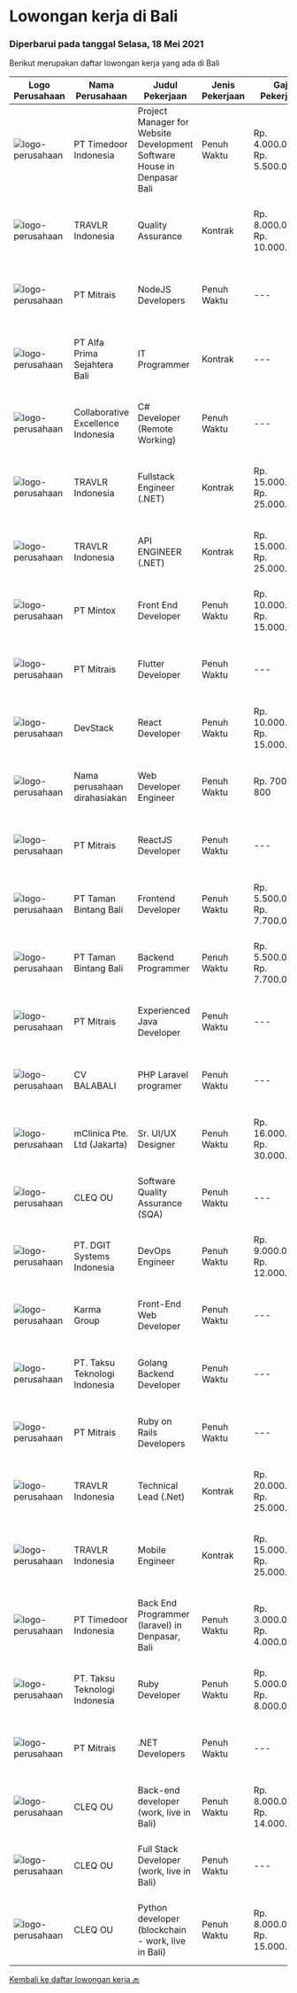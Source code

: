 
  # Lowongan kerja di Bali

  ### Diperbarui pada tanggal Selasa, 18 Mei 2021

  Berikut merupakan daftar lowongan kerja yang ada di Bali

  |Logo Perusahaan | Nama Perusahaan | Judul Pekerjaan | Jenis Pekerjaan | Gaji Pekerjaan | Lokasi | Deskripsi | Tanggal diunggah | Pranala |
  | -------------- | --------------- | --------------- | --------- | --------- | -------------- | ------- | ----------- | ----------- |
  |![logo-perusahaan](https://image-service-cdn.seek.com.au/9f2111bf08df94f0ea97d6b9f360a4952c081dc6/ee4dce1061f3f616224767ad58cb2fc751b8d2dc)|PT Timedoor Indonesia|Project Manager for Website Development Software House in Denpasar Bali|Penuh Waktu|Rp. 4.000.000-Rp. 5.500.000|Bali|If you want to grow up yourself, Timedoor is one of the best places for your career. Our team has come from various culture. We welcome young people...|Senin, 17 Mei 2021|https://www.jobstreet.co.id/id/job/project-manager-for-website-development-software-house-in-denpasar-bali-3530056?token=0~57bb33de-403d-4db2-ac4b-9ecb85f1eb65&sectionRank=1&jobId=jobstreet-id-job-3530056|
|![logo-perusahaan](https://image-service-cdn.seek.com.au/0b12a742ea945bde3fd751c06ca5f47bb2053690/ee4dce1061f3f616224767ad58cb2fc751b8d2dc)|TRAVLR Indonesia|Quality Assurance|Kontrak|Rp. 8.000.000-Rp. 10.000.000|Bali|Quality AssuranceWe seek a passionate, skilled Quality Assurance Analyst to support expanded engineering team projectsWHAT YOU WILL DO SME (subject...|Senin, 17 Mei 2021|https://www.jobstreet.co.id/id/job/quality-assurance-3530650?token=0~57bb33de-403d-4db2-ac4b-9ecb85f1eb65&sectionRank=2&jobId=jobstreet-id-job-3530650|
|![logo-perusahaan](https://image-service-cdn.seek.com.au/873c75fc9ed6df00967320d343e4e2a794129d8b/ee4dce1061f3f616224767ad58cb2fc751b8d2dc)|PT Mitrais|NodeJS Developers|Penuh Waktu|---|Bali|Build your Career with Mitrais! We're urgently looking for experienced NodeJS Developers to be part of our team for an immediate start.Our client is a...|Minggu, 16 Mei 2021|https://www.jobstreet.co.id/id/job/nodejs-developers-3529906?token=0~57bb33de-403d-4db2-ac4b-9ecb85f1eb65&sectionRank=3&jobId=jobstreet-id-job-3529906|
|![logo-perusahaan](https://image-service-cdn.seek.com.au/2aec1f95308fba1d74b0e76458142927d6f5c665/ee4dce1061f3f616224767ad58cb2fc751b8d2dc)|PT Alfa Prima Sejahtera Bali|IT Programmer|Kontrak|---|Denpasar|KAPAN TERAKHIR KALI ANDA MERASA BENAR-BENAR BAHAGIA DALAM BEKERJA? Ayo seru-seruan bareng kami di Alfa Prima. Sebuah Lembaga Pendidikan yang sedang...|Senin, 17 Mei 2021|https://www.jobstreet.co.id/id/job/it-programmer-3529912?token=0~57bb33de-403d-4db2-ac4b-9ecb85f1eb65&sectionRank=4&jobId=jobstreet-id-job-3529912|
|![logo-perusahaan](https://image-service-cdn.seek.com.au/7145b1ba6bc0dbd678e2bf86d776dd2b1b9b81f6/ee4dce1061f3f616224767ad58cb2fc751b8d2dc)|Collaborative Excellence Indonesia|C# Developer (Remote Working)|Penuh Waktu|---|Bali|Responsibilities: Design, coding, and testing of modules for various components of our product framework Capable of understanding and delivering...|Senin, 17 Mei 2021|https://www.jobstreet.co.id/id/job/c-developer-remote-working-3530998?token=0~57bb33de-403d-4db2-ac4b-9ecb85f1eb65&sectionRank=5&jobId=jobstreet-id-job-3530998|
|![logo-perusahaan](https://image-service-cdn.seek.com.au/0b12a742ea945bde3fd751c06ca5f47bb2053690/ee4dce1061f3f616224767ad58cb2fc751b8d2dc)|TRAVLR Indonesia|Fullstack Engineer (.NET)|Kontrak|Rp. 15.000.000-Rp. 25.000.000|Bali|FULLSTACK ENGINEER (.NET)WHAT YOU WILL DO Develop large distributed software applications for travel booking platform Develop software solutions for...|Senin, 17 Mei 2021|https://www.jobstreet.co.id/id/job/fullstack-engineer-net-3530792?token=0~57bb33de-403d-4db2-ac4b-9ecb85f1eb65&sectionRank=6&jobId=jobstreet-id-job-3530792|
|![logo-perusahaan](https://image-service-cdn.seek.com.au/0b12a742ea945bde3fd751c06ca5f47bb2053690/ee4dce1061f3f616224767ad58cb2fc751b8d2dc)|TRAVLR Indonesia|API ENGINEER (.NET)|Kontrak|Rp. 15.000.000-Rp. 25.000.000|Bali|API ENGINEER (.NET)As an API engineer, you will be responsible for the analysis, design, testing, development, and maintenance of best in class...|Senin, 17 Mei 2021|https://www.jobstreet.co.id/id/job/api-engineer-net-3530881?token=0~57bb33de-403d-4db2-ac4b-9ecb85f1eb65&sectionRank=7&jobId=jobstreet-id-job-3530881|
|![logo-perusahaan](https://image-service-cdn.seek.com.au/7f627038ce51e0bb6e4e1ec758f678af3c8dc431/ee4dce1061f3f616224767ad58cb2fc751b8d2dc)|PT Mintox|Front End Developer|Penuh Waktu|Rp. 10.000.000-Rp. 15.000.000|Bali|Our software company is looking for an experienced Front End Developer to work on our SaaS software application, we have teams in other country and...|Minggu, 16 Mei 2021|https://www.jobstreet.co.id/id/job/front-end-developer-3527045?token=0~57bb33de-403d-4db2-ac4b-9ecb85f1eb65&sectionRank=8&jobId=jobstreet-id-job-3527045|
|![logo-perusahaan](https://image-service-cdn.seek.com.au/873c75fc9ed6df00967320d343e4e2a794129d8b/ee4dce1061f3f616224767ad58cb2fc751b8d2dc)|PT Mitrais|Flutter Developer|Penuh Waktu|---|Bali|Build your Career with Mitrais !  We're looking for experienced Flutter Developer to be part of our team. What will you be doing?  Liase with...|Minggu, 16 Mei 2021|https://www.jobstreet.co.id/id/job/flutter-developer-3529904?token=0~57bb33de-403d-4db2-ac4b-9ecb85f1eb65&sectionRank=9&jobId=jobstreet-id-job-3529904|
|![logo-perusahaan](https://image-service-cdn.seek.com.au/074f2081cc42a722643e36313941760f758e7c3b/ee4dce1061f3f616224767ad58cb2fc751b8d2dc)|DevStack|React Developer|Penuh Waktu|Rp. 10.000.000-Rp. 15.000.000|Bali|We are looking for exceptional and experienced ReactJS / React Native Developers to join our team in Bandung or Bali! General requirement At least...|Senin, 17 Mei 2021|https://www.jobstreet.co.id/id/job/react-developer-3530091?token=0~57bb33de-403d-4db2-ac4b-9ecb85f1eb65&sectionRank=10&jobId=jobstreet-id-job-3530091|
|![logo-perusahaan](https://us.123rf.com/450wm/pavelstasevich/pavelstasevich1811/pavelstasevich181101027/112815900-stock-vector-no-image-available-icon-flat-vector.jpg?ver=6)|Nama perusahaan dirahasiakan|Web Developer Engineer|Penuh Waktu|Rp. 700-Rp. 800|Bali|Candidate must possess at least a Bachelor's Degree, Post Graduate Diploma, Professional Degree, Master's Degree, Others or equivalent. Required...|Minggu, 16 Mei 2021|https://www.jobstreet.co.id/id/job/web-developer-engineer-8544327/origin/sg?token=0~57bb33de-403d-4db2-ac4b-9ecb85f1eb65&sectionRank=11&jobId=jobstreet-sg-job-8544327|
|![logo-perusahaan](https://image-service-cdn.seek.com.au/873c75fc9ed6df00967320d343e4e2a794129d8b/ee4dce1061f3f616224767ad58cb2fc751b8d2dc)|PT Mitrais|ReactJS Developer|Penuh Waktu|---|Bali|We're urgently looking for experienced ReactJS Developers to be part of our team for an immediate start.Our client is a consultancy focused company...|Sabtu, 15 Mei 2021|https://www.jobstreet.co.id/id/job/reactjs-developer-3521433?token=0~57bb33de-403d-4db2-ac4b-9ecb85f1eb65&sectionRank=12&jobId=jobstreet-id-job-3521433|
|![logo-perusahaan](https://image-service-cdn.seek.com.au/ba7e6bb48a77464c232ec372703aa53398334404/ee4dce1061f3f616224767ad58cb2fc751b8d2dc)|PT Taman Bintang Bali|Frontend Developer|Penuh Waktu|Rp. 5.500.000-Rp. 7.700.000|Badung|Requirements: Minimum 1 year experience on related field Build a functioning and smooth front-end web application that interacts with our RESTful API...|Sabtu, 15 Mei 2021|https://www.jobstreet.co.id/id/job/frontend-developer-3520286?token=0~57bb33de-403d-4db2-ac4b-9ecb85f1eb65&sectionRank=13&jobId=jobstreet-id-job-3520286|
|![logo-perusahaan](https://image-service-cdn.seek.com.au/ba7e6bb48a77464c232ec372703aa53398334404/ee4dce1061f3f616224767ad58cb2fc751b8d2dc)|PT Taman Bintang Bali|Backend Programmer|Penuh Waktu|Rp. 5.500.000-Rp. 7.700.000|Badung|Requirements: 1 year doing backend using NodeJS using framework (Express, Nest, etc). Able to work with Typescript Language Good understanding of...|Jumat, 14 Mei 2021|https://www.jobstreet.co.id/id/job/backend-programmer-3520342?token=0~57bb33de-403d-4db2-ac4b-9ecb85f1eb65&sectionRank=14&jobId=jobstreet-id-job-3520342|
|![logo-perusahaan](https://image-service-cdn.seek.com.au/873c75fc9ed6df00967320d343e4e2a794129d8b/ee4dce1061f3f616224767ad58cb2fc751b8d2dc)|PT Mitrais|Experienced Java Developer|Penuh Waktu|---|Bali|Build your Career with Mitrais!  We have clients who are urgently looking for Experienced Java developers for an immediate start. What will you be...|Minggu, 16 Mei 2021|https://www.jobstreet.co.id/id/job/experienced-java-developer-3529905?token=0~57bb33de-403d-4db2-ac4b-9ecb85f1eb65&sectionRank=15&jobId=jobstreet-id-job-3529905|
|![logo-perusahaan](https://image-service-cdn.seek.com.au/cf4d03df9bfd8d1cf47f32651a41f07269e49a8d/ee4dce1061f3f616224767ad58cb2fc751b8d2dc)|CV BALABALI|PHP Laravel programer|Penuh Waktu|---|Denpasar|We are a new tech company based in Denpasar (Bali) and Surabaya (East Java) with mostly experienced developers, providing solutions for local to...|Kamis, 13 Mei 2021|https://www.jobstreet.co.id/id/job/php-laravel-programer-3519146?token=0~57bb33de-403d-4db2-ac4b-9ecb85f1eb65&sectionRank=16&jobId=jobstreet-id-job-3519146|
|![logo-perusahaan](https://image-service-cdn.seek.com.au/7665bb5bd589f085f653b36d2f3cbccaf93e5953/ee4dce1061f3f616224767ad58cb2fc751b8d2dc)|mClinica Pte. Ltd (Jakarta)|Sr. UI/UX Designer|Penuh Waktu|Rp. 16.000.000-Rp. 30.000.000|Bali|mClinica is hiring for a Sr. UI/UX Designer to support our growth regionally and globally. We are looking for a highly ambitious, dynamic individual...|Kamis, 13 Mei 2021|https://www.jobstreet.co.id/id/job/sr-ui-ux-designer-3523713?token=0~57bb33de-403d-4db2-ac4b-9ecb85f1eb65&sectionRank=17&jobId=jobstreet-id-job-3523713|
|![logo-perusahaan](https://image-service-cdn.seek.com.au/83f6c0a379be672bd3733ebae34ee48ae48afc54/ee4dce1061f3f616224767ad58cb2fc751b8d2dc)|CLEQ OU|Software Quality Assurance (SQA)|Penuh Waktu|---|Badung|About ItsavirusItsavirus is a software company with offices in Bali, Singapore and Amsterdam. With a relative small group of people, we work on great...|Rabu, 12 Mei 2021|https://www.jobstreet.co.id/id/job/software-quality-assurance-sqa-3529495?token=0~57bb33de-403d-4db2-ac4b-9ecb85f1eb65&sectionRank=18&jobId=jobstreet-id-job-3529495|
|![logo-perusahaan](https://image-service-cdn.seek.com.au/e93bc75036be941b9c3ff3a55670cb236457b0c4/ee4dce1061f3f616224767ad58cb2fc751b8d2dc)|PT. DGIT Systems Indonesia|DevOps Engineer|Penuh Waktu|Rp. 9.000.000-Rp. 12.000.000|Bali|DevOps Engineer The RoleWe are looking for a DevOps Engineer with excellent Linux system administration and management skills to support our teams...|Rabu, 12 Mei 2021|https://www.jobstreet.co.id/id/job/devops-engineer-3522002?token=0~57bb33de-403d-4db2-ac4b-9ecb85f1eb65&sectionRank=19&jobId=jobstreet-id-job-3522002|
|![logo-perusahaan](https://image-service-cdn.seek.com.au/8fa09eee0320660556707b875647ff389044baac/ee4dce1061f3f616224767ad58cb2fc751b8d2dc)|Karma Group|Front-End Web Developer|Penuh Waktu|---|Denpasar|We are an international Boutique Luxury Hospitality company with a tight-knit team of digital designers and developers. As we continue to expand, we...|Senin, 10 Mei 2021|https://www.jobstreet.co.id/id/job/front-end-web-developer-3527814?token=0~57bb33de-403d-4db2-ac4b-9ecb85f1eb65&sectionRank=20&jobId=jobstreet-id-job-3527814|
|![logo-perusahaan](https://image-service-cdn.seek.com.au/cdad7eadbef6a47d2c5b4d08a7c1b9886e8f7f8f/ee4dce1061f3f616224767ad58cb2fc751b8d2dc)|PT. Taksu Teknologi Indonesia|Golang Backend Developer|Penuh Waktu|---|Bali|Join Our Team, we are Hiring! If you call yourself a Golang Backend Developer, maybe you are the one! We’re looking for.A Dedicated also dynamic youth...|Rabu, 12 Mei 2021|https://www.jobstreet.co.id/id/job/golang-backend-developer-3517976?token=0~57bb33de-403d-4db2-ac4b-9ecb85f1eb65&sectionRank=21&jobId=jobstreet-id-job-3517976|
|![logo-perusahaan](https://image-service-cdn.seek.com.au/873c75fc9ed6df00967320d343e4e2a794129d8b/ee4dce1061f3f616224767ad58cb2fc751b8d2dc)|PT Mitrais|Ruby on Rails Developers|Penuh Waktu|---|Bali|Build your Career with Mitrais ! We're urgently looking for experienced Ruby On Rails  Developers to be part of our team for an immediate...|Rabu, 12 Mei 2021|https://www.jobstreet.co.id/id/job/ruby-on-rails-developers-3529360?token=0~57bb33de-403d-4db2-ac4b-9ecb85f1eb65&sectionRank=22&jobId=jobstreet-id-job-3529360|
|![logo-perusahaan](https://image-service-cdn.seek.com.au/0b12a742ea945bde3fd751c06ca5f47bb2053690/ee4dce1061f3f616224767ad58cb2fc751b8d2dc)|TRAVLR Indonesia|Technical Lead (.Net)|Kontrak|Rp. 20.000.000-Rp. 25.000.000|Badung|Technical Lead (.NET)We are searching for an innovative Technical Lead to join our company. As the Technical Lead, you will oversee the company’s...|Rabu, 12 Mei 2021|https://www.jobstreet.co.id/id/job/technical-lead-net-3521957?token=0~57bb33de-403d-4db2-ac4b-9ecb85f1eb65&sectionRank=23&jobId=jobstreet-id-job-3521957|
|![logo-perusahaan](https://image-service-cdn.seek.com.au/0b12a742ea945bde3fd751c06ca5f47bb2053690/ee4dce1061f3f616224767ad58cb2fc751b8d2dc)|TRAVLR Indonesia|Mobile Engineer|Kontrak|Rp. 15.000.000-Rp. 25.000.000|Badung|React Native Job SpecificationMobile App DeveloperAs mobile app developer in TRAVLR, you’ll collaborate with stakeholders like UI designer, backend...|Rabu, 12 Mei 2021|https://www.jobstreet.co.id/id/job/mobile-engineer-3517208?token=0~57bb33de-403d-4db2-ac4b-9ecb85f1eb65&sectionRank=24&jobId=jobstreet-id-job-3517208|
|![logo-perusahaan](https://image-service-cdn.seek.com.au/9f2111bf08df94f0ea97d6b9f360a4952c081dc6/ee4dce1061f3f616224767ad58cb2fc751b8d2dc)|PT Timedoor Indonesia|Back End Programmer (laravel) in Denpasar, Bali|Penuh Waktu|Rp. 3.000.000-Rp. 4.000.000|Denpasar|If you want to develop yourself, Timedoor is one of the best places to start your career. Our team comes from various cultures. We welcome young...|Selasa, 11 Mei 2021|https://www.jobstreet.co.id/id/job/back-end-programmer-laravel-in-denpasar-bali-3528535?token=0~57bb33de-403d-4db2-ac4b-9ecb85f1eb65&sectionRank=25&jobId=jobstreet-id-job-3528535|
|![logo-perusahaan](https://image-service-cdn.seek.com.au/cdad7eadbef6a47d2c5b4d08a7c1b9886e8f7f8f/ee4dce1061f3f616224767ad58cb2fc751b8d2dc)|PT. Taksu Teknologi Indonesia|Ruby Developer|Penuh Waktu|Rp. 5.000.000-Rp. 8.000.000|Bali|Join Our Team, we are Hiring! We’re looking for a Dedicated also dynamic engineer to join us as a team to be in the position of Ruby Developer.  At...|Rabu, 12 Mei 2021|https://www.jobstreet.co.id/id/job/ruby-developer-3518419?token=0~57bb33de-403d-4db2-ac4b-9ecb85f1eb65&sectionRank=26&jobId=jobstreet-id-job-3518419|
|![logo-perusahaan](https://image-service-cdn.seek.com.au/873c75fc9ed6df00967320d343e4e2a794129d8b/ee4dce1061f3f616224767ad58cb2fc751b8d2dc)|PT Mitrais|.NET Developers|Penuh Waktu|---|Denpasar|Build your Career with Mitrais !  We're looking for experienced .NET Software Engineers to be part of our team.  What will you be doing ?  Coding high...|Rabu, 12 Mei 2021|https://www.jobstreet.co.id/id/job/net-developers-3529365?token=0~57bb33de-403d-4db2-ac4b-9ecb85f1eb65&sectionRank=27&jobId=jobstreet-id-job-3529365|
|![logo-perusahaan](https://image-service-cdn.seek.com.au/83f6c0a379be672bd3733ebae34ee48ae48afc54/ee4dce1061f3f616224767ad58cb2fc751b8d2dc)|CLEQ OU|Back-end developer (work, live in Bali)|Penuh Waktu|Rp. 8.000.000-Rp. 14.000.000|Badung|About ItsavirusItsavirus is a software company with offices in Bali, Singapore and Amsterdam. With a relative small group of people, we work on great...|Selasa, 11 Mei 2021|https://www.jobstreet.co.id/id/job/back-end-developer-work-live-in-bali-3529331?token=0~57bb33de-403d-4db2-ac4b-9ecb85f1eb65&sectionRank=28&jobId=jobstreet-id-job-3529331|
|![logo-perusahaan](https://image-service-cdn.seek.com.au/83f6c0a379be672bd3733ebae34ee48ae48afc54/ee4dce1061f3f616224767ad58cb2fc751b8d2dc)|CLEQ OU|Full Stack Developer (work, live in Bali)|Penuh Waktu|---|Badung|About ItsavirusItsavirus is a software company with offices in Bali, Singapore and Amsterdam. We work on great projects that have a positive impact...|Selasa, 11 Mei 2021|https://www.jobstreet.co.id/id/job/full-stack-developer-work-live-in-bali-3529321?token=0~57bb33de-403d-4db2-ac4b-9ecb85f1eb65&sectionRank=29&jobId=jobstreet-id-job-3529321|
|![logo-perusahaan](https://image-service-cdn.seek.com.au/83f6c0a379be672bd3733ebae34ee48ae48afc54/ee4dce1061f3f616224767ad58cb2fc751b8d2dc)|CLEQ OU|Python developer (blockchain - work, live in Bali)|Penuh Waktu|Rp. 8.000.000-Rp. 15.000.000|Badung|About MelalieMelalie is a peer-to-peer (P2P) mobility marketplace. On the Melalie platform, people can rent vehicles from each other, without the need...|Selasa, 11 Mei 2021|https://www.jobstreet.co.id/id/job/python-developer-blockchain-work-live-in-bali-3529319?token=0~57bb33de-403d-4db2-ac4b-9ecb85f1eb65&sectionRank=30&jobId=jobstreet-id-job-3529319|


  [Kembali ke daftar lowongan kerja 🔙](../README.md#daftar-lowongan-kerja)
  